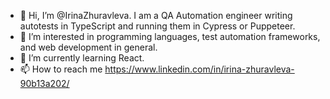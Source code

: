 - 👋 Hi, I’m @IrinaZhuravleva. I am a QA Automation engineer writing autotests in TypeScript and running them in Cypress or Puppeteer.
- 👀 I’m interested in programming languages, test automation frameworks, and web development in general.
- 🌱 I’m currently learning React.
- 📫 How to reach me https://www.linkedin.com/in/irina-zhuravleva-90b13a202/

<!---
IrinaZhuravleva/IrinaZhuravleva is a ✨ special ✨ repository because its `README.md` (this file) appears on your GitHub profile.
You can click the Preview link to take a look at your changes.
--->
